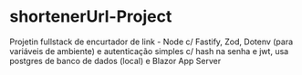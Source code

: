 # shortenerUrl-Project
Projetin fullstack de encurtador de link - Node c/ Fastify, Zod, Dotenv (para variáveis de ambiente) e autenticação simples c/ hash na senha e jwt, usa postgres de banco de dados (local) e Blazor App Server
